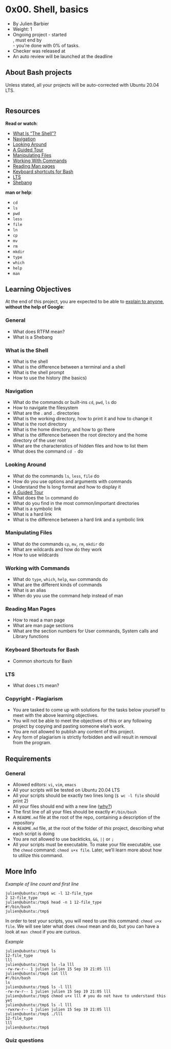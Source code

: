 <div class="project row">  <div class="col-xs-12 col-md-10 col-lg-8 contains-images">  <h1 class="gap">0x00. Shell, basics</h1>  <div data-react-class="tags/Tags" data-react-props="{&quot;tags&quot;:[]}" data-react-cache-id="tags/Tags-0"></div>  <ul class="list-group metadata" id="project-metadata">  <li class="list-group-item">  <i aria-hidden="true" class="fa fa-user  fa-fw"></i> By Julien Barbier </li>  <li class="list-group-item">  <i aria-hidden="true" class="fa fa-cogs  fa-fw"></i> Weight: 1 </li>  <li class="list-group-item">  <i aria-hidden="true" class="fa fa-calendar  fa-fw"></i> Ongoing project - started <div data-react-class="common/DateTime" data-react-props="{&quot;showDate&quot;:true,&quot;showTime&quot;:false,&quot;value&quot;:&quot;2022-05-25T06:00:00.000+03:00&quot;}" data-react-cache-id="common/DateTime-0" class="d-inline-block"></div>, must end by <div data-react-class="common/DateTime" data-react-props="{&quot;showDate&quot;:true,&quot;showTime&quot;:false,&quot;value&quot;:&quot;2022-05-26T06:00:00.000+03:00&quot;}" data-react-cache-id="common/DateTime-0" class="d-inline-block"></div> - you're done with <span id="student_task_done_percentage">0</span>% of tasks. </li>  <li class="list-group-item">  <i aria-hidden="true" class="fa fa-check  fa-fw"></i> Checker was released at <div data-react-class="common/DateTime" data-react-props="{&quot;showDate&quot;:true,&quot;showTime&quot;:true,&quot;value&quot;:&quot;2022-05-25T06:00:00.000+03:00&quot;}" data-react-cache-id="common/DateTime-0" class="d-inline-block"></div>  </li>  <li class="list-group-item">  <i aria-hidden="true" class="fa fa-check-square  fa-fw"></i> An auto review will be launched at the deadline </li> </ul>  <div id="project_id" style="display: none" data-project-id="205"></div>  <div>  <h2> About <span class="text-primary">Bash</span> projects </h2>  <p>  <p>Unless stated, all your projects will be auto-corrected with Ubuntu 20.04 LTS.</p>  </p>  </div>  <div class="panel panel-default" id="project-description">  <div class="panel-body">  <p><img src="https://s3.amazonaws.com/intranet-projects-files/holbertonschool-sysadmin_devops/205/image.jpg" alt="" style="" /></p> <h2>Resources</h2> <p><strong>Read or watch</strong>:</p> <ul> <li><a href="/rltoken/vwO91sqNBgRL03BLu-ueiA" title="What Is &quot;The Shell&quot;?" target="_blank">What Is &ldquo;The Shell&rdquo;?</a>  </li> <li><a href="/rltoken/iblidp7yp6i-QpT8rDXHaA" title="Navigation" target="_blank">Navigation</a>  </li> <li><a href="/rltoken/xEKUCnQsMH0esQ6fJU5vLA" title="Looking Around" target="_blank">Looking Around</a>  </li> <li><a href="/rltoken/HUhQ73fFR1GOC5nb4r-mDw" title="A Guided Tour" target="_blank">A Guided Tour</a>  </li> <li><a href="/rltoken/olv-1tj4d1LA57Z0PrLNvw" title="Manipulating Files" target="_blank">Manipulating Files</a>  </li> <li><a href="/rltoken/zUtux3Pm0BkvtwXzbTtkmA" title="Working With Commands" target="_blank">Working With Commands</a>  </li> <li><a href="/rltoken/rddGdsqLf8_kRzp12RaD4A" title="Reading Man pages" target="_blank">Reading Man pages</a>  </li> <li><a href="/rltoken/JcsRq7PW6v7SdpPH_N8udQ" title="Keyboard shortcuts for Bash" target="_blank">Keyboard shortcuts for Bash</a>  </li> <li><a href="https://wiki.ubuntu.com/LTS" target="_blank">LTS</a></li> <li><a href="/rltoken/cE8ZA3kgEaFhB-IDNv31bQ" title="Shebang" target="_blank">Shebang</a>  </li> </ul> <p><strong>man or help</strong>:</p> <ul> <li><code>cd</code></li> <li><code>ls</code></li> <li><code>pwd</code></li> <li><code>less</code></li> <li><code>file</code></li> <li><code>ln</code></li> <li><code>cp</code></li> <li><code>mv</code></li> <li><code>rm</code></li> <li><code>mkdir</code></li> <li><code>type</code></li> <li><code>which</code></li> <li><code>help</code></li> <li><code>man</code></li> </ul> <h2>Learning Objectives</h2> <p>At the end of this project, you are expected to be able to <a href="/rltoken/02rKNnoj4VMlA7BHYppIQg" title="explain to anyone" target="_blank">explain to anyone</a>, <strong>without the help of Google</strong>:</p> <h3>General</h3> <ul> <li>What does RTFM mean?</li> <li>What is a Shebang</li> </ul> <h3>What is the Shell</h3> <ul> <li>What is the shell</li> <li>What is the difference between a terminal and a shell</li> <li>What is the shell prompt</li> <li>How to use the history (the basics)</li> </ul> <h3>Navigation</h3> <ul> <li>What do the commands or built-ins <code>cd</code>, <code>pwd</code>, <code>ls</code> do </li> <li>How to navigate the filesystem</li> <li>What are the . and .. directories</li> <li>What is the working directory, how to print it and how to change it</li> <li>What is the root directory</li> <li>What is the home directory, and how to go there</li> <li>What is the difference between the root directory and the home directory of the user root</li> <li>What are the characteristics of hidden files and how to list them</li> <li>What does the command <code>cd -</code> do</li> </ul> <h3>Looking Around</h3> <ul> <li>What do the commands <code>ls</code>, <code>less</code>, <code>file</code> do</li> <li>How do you use options and arguments with commands</li> <li>Understand the ls long format and how to display it</li> <li><a href="/rltoken/HUhQ73fFR1GOC5nb4r-mDw" title="A Guided Tour" target="_blank">A Guided Tour</a></li> <li>What does the <code>ln</code> command do</li> <li>What do you find in the most common/important directories</li> <li>What is a symbolic link</li> <li>What is a hard link</li> <li>What is the difference between a hard link and a symbolic link</li> </ul> <h3>Manipulating Files</h3> <ul> <li>What do the commands <code>cp</code>, <code>mv</code>, <code>rm</code>, <code>mkdir</code> do</li> <li>What are wildcards and how do they work</li> <li>How to use wildcards</li> </ul> <h3>Working with Commands</h3> <ul> <li>What do <code>type</code>, <code>which</code>, <code>help</code>, <code>man</code> commands do</li> <li>What are the different kinds of commands</li> <li>What is an alias</li> <li>When do you use the command help instead of man</li> </ul> <h3>Reading Man Pages</h3> <ul> <li>How to read a man page</li> <li>What are man page sections</li> <li>What are the section numbers for User commands, System calls and Library functions</li> </ul> <h3>Keyboard Shortcuts for Bash</h3> <ul> <li>Common shortcuts for Bash</li> </ul> <h3>LTS</h3> <ul> <li>What does <code>LTS</code> mean?</li> </ul> <h3>Copyright - Plagiarism</h3> <ul> <li>You are tasked to come up with solutions for the tasks below yourself to meet with the above learning objectives.</li> <li>You will not be able to meet the objectives of this or any following project by copying and pasting someone else&rsquo;s work. </li> <li>You are not allowed to publish any content of this project.</li> <li>Any form of plagiarism is strictly forbidden and will result in removal from the program.</li> </ul> <h2>Requirements</h2> <h3>General</h3> <ul> <li>Allowed editors: <code>vi</code>, <code>vim</code>, <code>emacs</code></li> <li>All your scripts will be tested on Ubuntu 20.04 LTS</li> <li>All your scripts should be exactly two lines long (<code>$ wc -l file</code> should print 2)</li> <li>All your files should end with a new line (<a href="http://unix.stackexchange.com/questions/18743/whats-the-point-in-adding-a-new-line-to-the-end-of-a-file/18789">why?</a>)</li> <li>The first line of all your files should be exactly <code>#!/bin/bash</code></li> <li>A <code>README.md</code> file at the root of the repo, containing a description of the repository</li> <li>A <code>README.md</code> file, at the root of the folder of <em>this</em> project, describing what each script is doing</li> <li>You are not allowed to use backticks, <code>&amp;&amp;</code>, <code>||</code> or <code>;</code></li> <li>All your scripts must be executable. To make your file executable, use the <code>chmod</code> command: <code>chmod u+x file</code>. Later, we&rsquo;ll learn more about how to utilize this command.</li> </ul> <h2>More Info</h2> <p><i>Example of line count and first line</i></p> <pre><code>julien@ubuntu:/tmp$ wc -l 12-file_type
2 12-file_type
julien@ubuntu:/tmp$ head -n 1 12-file_type
#!/bin/bash
julien@ubuntu:/tmp$
</code></pre> <p>In order to test your scripts, you will need to use this command: <code>chmod u+x file</code>. We will see later what does <code>chmod</code> mean and do, but you can have a look at <code>man chmod</code> if you are curious.</p> <p><i>Example</i></p> <pre><code>julien@ubuntu:/tmp$ ls
12-file_type
lll
julien@ubuntu:/tmp$ ls -la lll
-rw-rw-r-- 1 julien julien 15 Sep 19 21:05 lll
julien@ubuntu:/tmp$ cat lll
#!/bin/bash
ls
julien@ubuntu:/tmp$ ls -l lll
-rw-rw-r-- 1 julien julien 15 Sep 19 21:05 lll
julien@ubuntu:/tmp$ chmod u+x lll # you do not have to understand this yet
julien@ubuntu:/tmp$ ls -l lll
-rwxrw-r-- 1 julien julien 15 Sep 19 21:05 lll
julien@ubuntu:/tmp$ ./lll
12-file_type
lll
julien@ubuntu:/tmp$
</code></pre>  </div> </div>  <div class="panel panel-default" id="project-quiz-questions-title">  <div class="panel-heading">  <h3 class="panel-title"> Quiz questions </h3>  </div>
